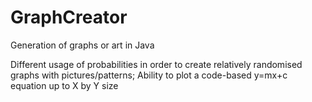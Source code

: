 # GraphCreator
 Generation of graphs or art in Java
 
 Different usage of probabilities in order to create relatively randomised graphs with pictures/patterns;
 Ability to plot a code-based y=mx+c equation up to X by Y size
